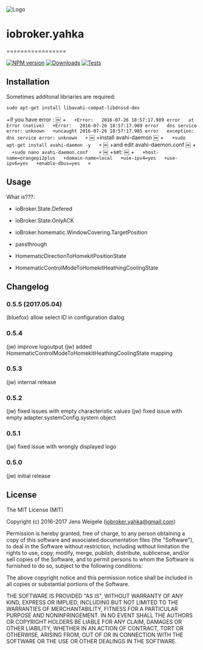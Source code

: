 ![Logo](admin/yahka.png)
# iobroker.yahka
=================

[![NPM version](http://img.shields.io/npm/v/iobroker.yahka.svg)](https://www.npmjs.com/package/iobroker.yahka)
[![Downloads](https://img.shields.io/npm/dm/iobroker.yahka.svg)](https://www.npmjs.com/package/iobroker.yahka)
[![Tests](https://travis-ci.org/ioBroker/ioBroker.yahka.svg?branch=master)](https://travis-ci.org/ioBroker/ioBroker.yahka)

## Installation
Sometimes additonal libriaries are required:

```
sudo apt-get install libavahi-compat-libdnssd-dev
```
+if you have error :
￼ +```
￼ +Error:	2016-07-26 18:57:17.989	error	at Error (native)
￼ +Error:	2016-07-26 18:57:17.989	error	dns service error: unknown
￼ +uncaught	2016-07-26 18:57:17.985	error	exception: dns service error: unknown
￼ +```
￼ +install avahi-daemon
￼ +```
￼ +sudo apt-get install avahi-daemon -y
￼ +```
￼ +and edit avahi-daemon.conf 
￼ +```
￼ +sudo nano avahi-daemon.conf 
￼ +```
￼ +set:
￼ +```
￼ +host-name=orangepi2plus
￼ +domain-name=local
￼ +use-ipv4=yes
￼ +use-ipv6=yes
￼ +enable-dbus=yes
￼ +```
## Usage

What is???:
- ioBroker.State.Defered
- ioBroker.State.OnlyACK
- ioBroker.homematic.WindowCovering.TargetPosition

- passthrough
- HomematicDirectionToHomekitPositionState
- HomematicControlModeToHomekitHeathingCoolingState

## Changelog

### 0.5.5 (2017.05.04)
  (bluefox) allow select ID in configuration dialog

### 0.5.4
  (jw) improve logoutput
  (jw) added HomematicControlModeToHomekitHeathingCoolingState mapping

### 0.5.3
  (jw) internal release

### 0.5.2
  (jw) fixed issues with empty characteristic values
  (jw) fixed issue with empty adapter.systemConfig.system object

### 0.5.1
  (jw) fixed issue with wrongly displayed logo

### 0.5.0
  (jw) initial release

## License
The MIT License (MIT)

Copyright (c) 2016-2017 Jens Weigele (iobroker.yahka@gmail.com)

Permission is hereby granted, free of charge, to any person obtaining a copy
of this software and associated documentation files (the "Software"), to deal
in the Software without restriction, including without limitation the rights
to use, copy, modify, merge, publish, distribute, sublicense, and/or sell
copies of the Software, and to permit persons to whom the Software is
furnished to do so, subject to the following conditions:

The above copyright notice and this permission notice shall be included in
all copies or substantial portions of the Software.

THE SOFTWARE IS PROVIDED "AS IS", WITHOUT WARRANTY OF ANY KIND, EXPRESS OR
IMPLIED, INCLUDING BUT NOT LIMITED TO THE WARRANTIES OF MERCHANTABILITY,
FITNESS FOR A PARTICULAR PURPOSE AND NONINFRINGEMENT. IN NO EVENT SHALL THE
AUTHORS OR COPYRIGHT HOLDERS BE LIABLE FOR ANY CLAIM, DAMAGES OR OTHER
LIABILITY, WHETHER IN AN ACTION OF CONTRACT, TORT OR OTHERWISE, ARISING FROM,
OUT OF OR IN CONNECTION WITH THE SOFTWARE OR THE USE OR OTHER DEALINGS IN
THE SOFTWARE.
